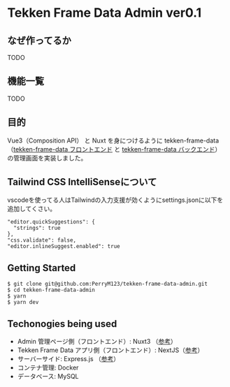 # Tekken Frame Data Admin ver0.1

## なぜ作ってるか

TODO

## 機能一覧

TODO

## 目的

Vue3（Composition API） と Nuxt を身につけるように tekken-frame-data （[tekken-frame-data フロントエンド](https://github.com/PerryM123/tekken-frame-data) と [tekken-frame-data バックエンド](https://github.com/PerryM123/tekken-frame-data-backend)） の管理画面を実装しました。

## Tailwind CSS IntelliSenseについて

vscodeを使ってる人はTailwindの入力支援が効くようにsettings.jsonに以下を追加してくさい。

```
"editor.quickSuggestions": {
  "strings": true
},
"css.validate": false,
"editor.inlineSuggest.enabled": true
```

## Getting Started

```
$ git clone git@github.com:PerryM123/tekken-frame-data-admin.git
$ cd tekken-frame-data-admin
$ yarn
$ yarn dev
```

## Techonogies being used

- Admin 管理ページ側（フロントエンド）: Nuxt3 （[参考](https://github.com/PerryM123/tekken-frame-data-admin)）
- Tekken Frame Data アプリ側（フロントエンド）: NextJS（[参考](https://github.com/PerryM123/tekken-frame-data)）
- サーバーサイド: Express.js （[参考](https://github.com/PerryM123/tekken-frame-data-backend)）
- コンテナ管理: Docker
- データベース: MySQL
